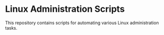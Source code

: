 # Linux Administration Scripts

This repository contains scripts for automating various Linux administration tasks.

